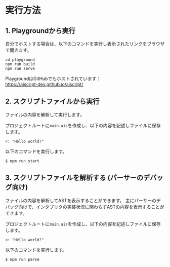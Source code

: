 # 実行方法
## 1. Playgroundから実行
自分でホストする場合は、以下のコマンドを実行し表示されたリンクをブラウザで開きます。
```
cd playground
npm run build
npm run serve
```

PlaygroundはGitHubでもホストされています：\
https://aiscript-dev.github.io/aiscript/

## 2. スクリプトファイルから実行
ファイルの内容を解析して実行します。

プロジェクトルートに`main.ais`を作成し、以下の内容を記述しファイルに保存します。
```
<: "Hello world!"
```

以下のコマンドを実行します。
```
$ npm run start
```

## 3. スクリプトファイルを解析する (パーサーのデバッグ向け)
ファイルの内容を解析してASTを表示することができます。
主にパーサーのデバッグ向けで、インタプリタの実装状況に関わらずASTの内容を表示することができます。

プロジェクトルートに`main.ais`を作成し、以下の内容を記述しファイルに保存します。
```
<: "Hello world!"
```

以下のコマンドを実行します。
```
$ npm run parse
```
